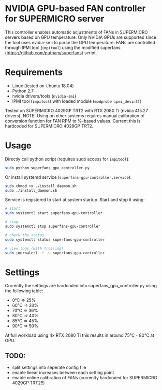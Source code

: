 # NVIDIA GPU-based FAN controller for SUPERMICRO server

This controller enables automatic adjustments of FANs in SUPERMICRO servers based on GPU temperature.  Only NVIDIA GPUs are supported since the tool uses nvidia-smi to parse the GPU temperature. FANs are controlled through IPMI tool (`impitool`) using the modified superfans (https://github.com/putnam/superfans) script.

# Requirements

* Linux (tested on Ubuntu 18.04)
* Python 2.7
* nvidia drivers/tools (`nvidia-smi`)
* IPMI tool (`impitool`) with loaded module (`modprobe ipmi_devintf`)

Tested on SUPERMICRO 4029GP TRT2 with RTX 2080 Ti (nvidia 415.27 drivers). 
NOTE: Using on other systems requires manual calibration of conversion function for FAN RPM to %-based values. Current this is hardcoded for SUPERMICRO 4029GP TRT2.

# Usage

Directly call python script (requires sudo access for `impitool`):
```bash
sudo python superfans_gpu_controller.py
```

Or install systemd service (`superfans-gpu-controller.service`):

```bash
sudo chmod +x ./install_daemon.sh
sudo ./install_daemon.sh
```

Service is registered to start at system startup. Start and stop it using:
```bash
# start
sudo systemctl start superfans-gpu-controller

# stop
sudo systemctl stop superfans-gpu-controller

# check the status
sudo systemctl status superfans-gpu-controller

# view logs (with trailing)
sudo journalctl -f -u superfans-gpu-controller
```

# Settings

Currently the settings are hardcoded into superfans_gpu_controller.py using the following table:
 * 0°C => 25%
 * 60°C => 30%
 * 70°C => 36%
 * 80°C => 40%
 * 85°C => 45%
 * 90°C => 50%
 
At full workload using 4x RTX 2080 Ti this results in around 75°C - 80°C at GPU.

## TODO:
 * split settings into seperate config file
 * enable linear increases between each setting point
 * enable online calibration of FANs (currenlty hardcoded for SUPERMICRO 4029GP TRT2!!)
